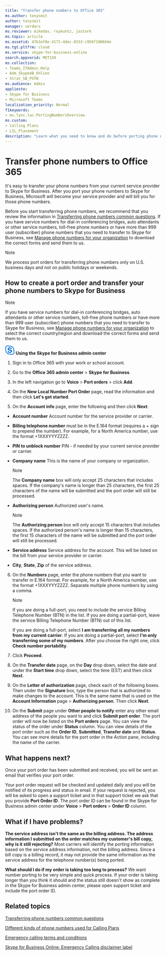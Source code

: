 ```yaml
---
title: "Transfer phone numbers to Office 365"
ms.author: tonysmit
author: tonysmit
manager: serdars
ms.reviewer: mikedav, roykuntz, jastark
ms.topic: article
ms.assetid: 47b3af8e-4171-4dec-8333-c956f108664e
ms.tgt.pltfrm: cloud
ms.service: skype-for-business-online
search.appverid: MET150
ms.collection: 
- Teams_ITAdmin_Help
- Adm_Skype4B_Online
- Strat_SB_PSTN
ms.audience: Admin
appliesto:
- Skype for Business 
- Microsoft Teams
localization_priority: Normal
f1keywords:
- ms.lync.lac.PortingNumbersOverview
ms.custom:
- Calling Plans
- LIL_Placement
description: "Learn what you need to know and do before porting phone numbers to Skype for Business, and how to create a port order to transfer them."
---
```


# Transfer phone numbers to Office 365

It's easy to transfer your phone numbers from your current service provider to Skype for Business. After you port your phone numbers to Skype for Business, Microsoft will become your service provider and will bill you for those phone numbers.
  
Before you start transferring phone numbers, we recommend that you review the information in [Transferring phone numbers common questions](transferring-phone-numbers-common-questions.md). If you have service numbers for dial-in conferencing bridges, auto attendants or other service numbers, toll-free phone numbers or have more than 999 user (subscriber) phone numbers that you need to transfer to Skype for Business, see [Manage phone numbers for your organization](manage-phone-numbers-for-your-organization/manage-phone-numbers-for-your-organization.md) to download the correct forms and send them to us.

  > [!NOTE]
  > We process port orders for transferring phone numbers only on U.S. business days and not on public holidays or weekends. 
  
## How to create a port order and transfer your phone numbers to Skype for Business
<a name="bk_LNPcountries_1"> </a>

  > [!NOTE]
  > If you have service numbers for dial-in conferencing bridges, auto attendants or other service numbers, toll-free phone numbers or have more than 999 user (subscriber) phone numbers that you need to transfer to Skype for Business, see [Manage phone numbers for your organization](manage-phone-numbers-for-your-organization/manage-phone-numbers-for-your-organization.md) to select the correct country/region and download the correct forms and send them to us.
 
![sfb-logo-30x30.png](media/sfb-logo-30x30.png) **Using the Skype for Business admin center**

 
1. Sign in to Office 365 with your work or school account.
    
2. Go to the **Office 365 admin center** > **Skype for Business**.
    
3. In the left navigation go to **Voice** > **Port orders** > click **Add**.
    
4. On the **New Local Number Port Order** page, read the information and then click **Let's get started**.
    
5. On the **Account info** page, enter the following and then click **Next**:
    
  - **Account number** Account number for the service provider or carrier.
    
  - **Billing telephone number** must be in the E.164 format (requires a + sign to prepend the number). For example, for a North America number, use the format +1XXXYYYZZZZ.
    
  - **PIN to unblock number** PIN - if needed by your current service provider or carrier.
    
  - **Company name** This is the name of your company or organization.
    
    > [!NOTE]
    > The **Company name** box will only accept 25 characters that includes spaces. If the company's name is longer than 25 characters, the first 25 characters of the name will be submitted and the port order will still be processed.
  
  - **Authorizing person** Authorized user's name.
    
    > [!NOTE]
    > The **Authorizing person** box will only accept 15 characters that includes spaces. If the authorized person's name is longer than 15 characters, the first 15 characters of the name will be submitted and the port order will still be processed.
  
  - **Service address** Service address for the account. This will be listed on the bill from your service provider or carrier.
    
  - **City**, **State**, **Zip** of the service address.
    
6. On the **Numbers** page, enter the phone numbers that you want to transfer in E.164 format. For example, for a North America number, use the format +1XXXYYYZZZZ. Separate multiple phone numbers by using a comma.
    
    > [!NOTE]
    > If you are doing a full-port, you need to include the service Billing Telephone Number (BTN) in the list. If you are doing a partial-port, leave the service Billing Telephone Number (BTN) out of this list. 
  
    If you are doing a full-port, select **I am transferring all my numbers from my current carrier**. If you are doing a partial-port, select **I'm only transferring some of my numbers**. After you choose the right one, click **Check number portability**.
    
7. Click **Proceed**.
    
8. On the **Transfer date** page, on the **Day** drop down, select the date and under the **Start time** drop down, select the time (EST) and then click **Next**.
    
9. On the **Letter of authorization** page, check each of the following boxes. Then under the **Signature** box, type the person that is authorized to make changes to the account. This is the same name that is used on the **Account Information** page > **Authorizing person**. Then click **Next**.
    
10. On the **Submit** page under **Other people to notify** enter any other email address of the people you want to and click **Submit port order**. The port order will now be listed on the **Port orders** page. You can view the status of the order under **Status** column. You can view details of the port order such as the **Order ID**, **Submitted**, **Transfer date** and **Status**. You can see more details for the port order in the Action pane, including the name of the carrier.
    
## What happens next?
<a name="bk_LNPcountries_1"> </a>

Once your port order has been submitted and received, you will be sent an email that verifies your port order. 
  
Your port order request will be checked and updated daily and you will be notified of its progress and status in email. If your request is rejected, you will be asked to open a support ticket and in that support ticket we ask that you provide **Port Order ID**. The port order ID can be found in the Skype for Business admin center under **Voice** > **Port orders** > **Order ID** column.
  
## What if I have problems?
<a name="bk_LNPcountries_1"> </a>

 **The service address isn't the same as the billing address. The address information I submitted on the order matches my customer's bill copy, why is it still rejecting?** Most carriers will identify the porting information based on the service address information, not the billing address. Since a bill copy is a billing record, it may not provide the same information as the service address for the telephone number(s) being ported.
  
 **What should I do if my order is taking too long to process?** We want number porting to be very simple and quick process. If your order is taking longer than you think it should and the status still doesn't show as complete in the Skype for Business admin center, please open support ticket and include the port order ID.

   
## Related topics
[Transferring phone numbers common questions](transferring-phone-numbers-common-questions.md)

[Different kinds of phone numbers used for Calling Plans](different-kinds-of-phone-numbers-used-for-calling-plans.md)

[Emergency calling terms and conditions](emergency-calling-terms-and-conditions.md)

[Skype for Business Online: Emergency Calling disclaimer label](https://github.com/MicrosoftDocs/OfficeDocs-SkypeForBusiness/blob/live/Teams/downloads/emergency-calling/emergency-calling-label-(en-us)-(v.1.0).zip?raw=true)

  
 